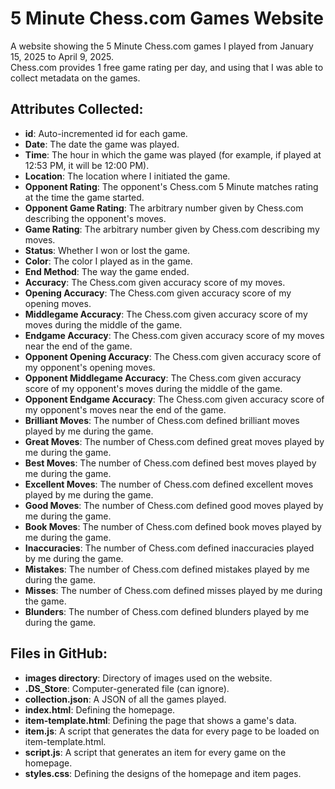 # 5 Minute Chess.com Games Website

A website showing the 5 Minute Chess.com games I played from January 15, 2025 to April 9, 2025.  
Chess.com provides 1 free game rating per day, and using that I was able to collect metadata on the games.

## Attributes Collected:

- **id**: Auto-incremented id for each game.
- **Date**: The date the game was played.
- **Time**: The hour in which the game was played (for example, if played at 12:53 PM, it will be 12:00 PM).
- **Location**: The location where I initiated the game.
- **Opponent Rating**: The opponent's Chess.com 5 Minute matches rating at the time the game started.
- **Opponent Game Rating**: The arbitrary number given by Chess.com describing the opponent's moves.
- **Game Rating**: The arbitrary number given by Chess.com describing my moves.
- **Status**: Whether I won or lost the game.
- **Color**: The color I played as in the game.
- **End Method**: The way the game ended.
- **Accuracy**: The Chess.com given accuracy score of my moves.
- **Opening Accuracy**: The Chess.com given accuracy score of my opening moves.
- **Middlegame Accuracy**: The Chess.com given accuracy score of my moves during the middle of the game.
- **Endgame Accuracy**: The Chess.com given accuracy score of my moves near the end of the game.
- **Opponent Opening Accuracy**: The Chess.com given accuracy score of my opponent's opening moves.
- **Opponent Middlegame Accuracy**: The Chess.com given accuracy score of my opponent's moves during the middle of the game.
- **Opponent Endgame Accuracy**: The Chess.com given accuracy score of my opponent's moves near the end of the game.
- **Brilliant Moves**: The number of Chess.com defined brilliant moves played by me during the game.
- **Great Moves**: The number of Chess.com defined great moves played by me during the game.
- **Best Moves**: The number of Chess.com defined best moves played by me during the game.
- **Excellent Moves**: The number of Chess.com defined excellent moves played by me during the game.
- **Good Moves**: The number of Chess.com defined good moves played by me during the game.
- **Book Moves**: The number of Chess.com defined book moves played by me during the game.
- **Inaccuracies**: The number of Chess.com defined inaccuracies played by me during the game.
- **Mistakes**: The number of Chess.com defined mistakes played by me during the game.
- **Misses**: The number of Chess.com defined misses played by me during the game.
- **Blunders**: The number of Chess.com defined blunders played by me during the game.

## Files in GitHub:

- **images directory**: Directory of images used on the website.
- **.DS_Store**: Computer-generated file (can ignore).
- **collection.json**: A JSON of all the games played.
- **index.html**: Defining the homepage.
- **item-template.html**: Defining the page that shows a game's data.
- **item.js**: A script that generates the data for every page to be loaded on item-template.html.
- **script.js**: A script that generates an item for every game on the homepage.
- **styles.css**: Defining the designs of the homepage and item pages.

